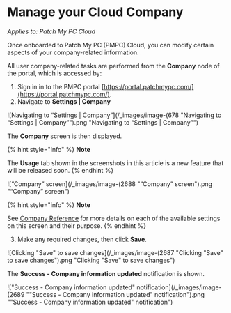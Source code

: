# Manage your Cloud Company

_Applies to: Patch My PC Cloud_

Once onboarded to Patch My PC (PMPC) Cloud, you can modify certain aspects of your company-related information.

All user company-related tasks are performed from the **Company** node of the portal, which is accessed by:

1. Sign in in to the PMPC portal [https://portal.patchmypc.com/](https://portal.patchmypc.com/).
2. Navigate to **Settings | Company**

![Navigating to “Settings | Company”](/_images/image-(678 "Navigating to “Settings | Company”").png "Navigating to “Settings | Company”")

The **Company** screen is then displayed.

{% hint style="info" %}
**Note**

The **Usage** tab shown in the screenshots in this article is a new feature that will be released soon.
{% endhint %}

![“Company” screen](/_images/image-(2688 "“Company” screen").png "“Company” screen")

{% hint style="info" %}
**Note**

See [Company Reference](cloud-company-reference.md) for more details on each of the available settings on this screen and their purpose.
{% endhint %}

3. Make any required changes, then click **Save**.

![Clicking &#x22;Save&#x22; to save changes](/_images/image-(2687 "Clicking &#x22;Save&#x22; to save changes").png "Clicking &#x22;Save&#x22; to save changes")

The **Success - Company information updated** notification is shown.

![&#x22;Success - Company information updated&#x22; notification](/_images/image-(2689 "&#x22;Success - Company information updated&#x22; notification").png "&#x22;Success - Company information updated&#x22; notification")
